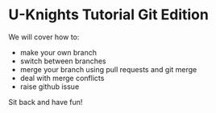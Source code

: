 # U-Knights Tutorial Git Edition

We will cover how to:
- make your own branch
- switch between branches
- merge your branch using pull requests and git merge
- deal with  merge conflicts
- raise github issue

Sit back and have fun!